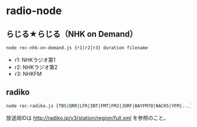 # radio-node

## らじる★らじる（NHK on Demand）

```bash
node rec-nhk-on-demand.js {r1|r2|r3} duration filename
```

- r1: NHKラジオ第1
- r2: NHKラジオ第2
- r3: NHKFM

## radiko

```bash
node rec-radiko.js {TBS|QRR|LFR|INT|FMT|FMJ|JORF|BAYFM78|NACK5|YFM|...} duration filename
```

放送局IDは <http://radiko.jp/v3/station/region/full.xml> を参照のこと。
